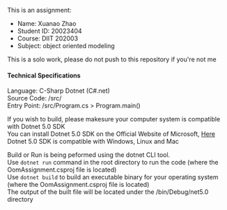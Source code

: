 This is an assignment:
 - Name: Xuanao Zhao
 - Student ID: 20023404
 - Course: DIIT 202003
 - Subject: object oriented modeling

This is a solo work, please do not push to this repository if you're not me

#### Technical Specifications

Language: C-Sharp Dotnet (C#.net)  
Source Code: /src/  
Entry Point: /src/Program.cs > Program.main()  

If you wish to build, please makesure your computer system is compatible with Dotnet 5.0 SDK  
You can install Dotnet 5.0 SDK on the Official Website of Microsoft, [Here](https://dotnet.microsoft.com/)  
Dotnet 5.0 SDK is compatible with Windows, Linux and Mac  

Build or Run is being peformed using the dotnet CLI tool.  
Use `dotnet run` command in the root directory to run the code (where the OomAssignment.csproj file is located)  
Use `dotnet build` to build an executable binary for your operating system (where the OomAssignment.csproj file is located)  
The output of the built file will be located under the /bin/Debug/net5.0 directory
